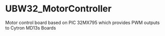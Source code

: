 # UBW32_MotorController
Motor control board based on PIC 32MX795 which provides PWM outputs to Cytron MD13s Boards
